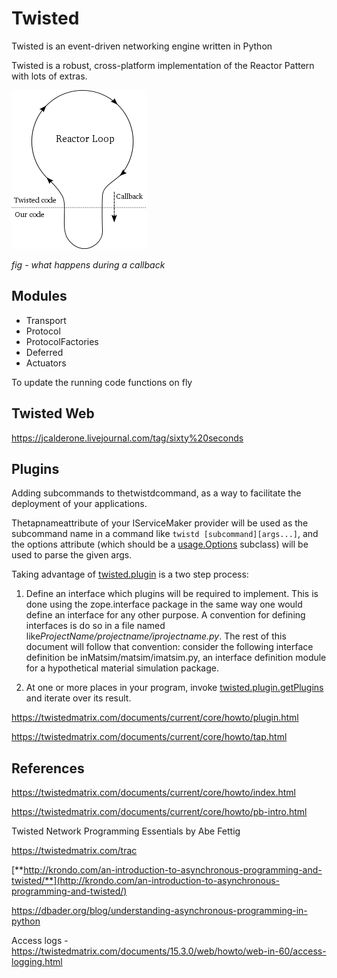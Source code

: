 # Twisted

Twisted is an event-driven networking engine written in Python

Twisted is a robust, cross-platform implementation of the Reactor Pattern with lots of extras.

![image](media/Twisted-image1.png)

*fig - what happens during a callback*

## Modules

- Transport
- Protocol
- ProtocolFactories
- Deferred
- Actuators

To update the running code functions on fly

## Twisted Web

<https://jcalderone.livejournal.com/tag/sixty%20seconds>

## Plugins

Adding subcommands to thetwistdcommand, as a way to facilitate the deployment of your applications.

Thetapnameattribute of your IServiceMaker provider will be used as the subcommand name in a command like `twistd [subcommand][args...]`, and the options attribute (which should be a [usage.Options](https://twistedmatrix.com/documents/19.7.0/api/twisted.python.usage.Options.html) subclass) will be used to parse the given args.

Taking advantage of [twisted.plugin](https://twistedmatrix.com/documents/19.7.0/api/twisted.plugin.html) is a two step process:

1. Define an interface which plugins will be required to implement. This is done using the zope.interface package in the same way one would define an interface for any other purpose.
    A convention for defining interfaces is do so in a file named like*ProjectName/projectname/iprojectname.py*. The rest of this document will follow that convention: consider the following interface definition be inMatsim/matsim/imatsim.py, an interface definition module for a hypothetical material simulation package.

2. At one or more places in your program, invoke [twisted.plugin.getPlugins](https://twistedmatrix.com/documents/19.7.0/api/twisted.plugin.getPlugins.html) and iterate over its result.

<https://twistedmatrix.com/documents/current/core/howto/plugin.html>

<https://twistedmatrix.com/documents/current/core/howto/tap.html>

## References

<https://twistedmatrix.com/documents/current/core/howto/index.html>

<https://twistedmatrix.com/documents/current/core/howto/pb-intro.html>

Twisted Network Programming Essentials by Abe Fettig

<https://twistedmatrix.com/trac>

[**http://krondo.com/an-introduction-to-asynchronous-programming-and-twisted/**](http://krondo.com/an-introduction-to-asynchronous-programming-and-twisted/)

<https://dbader.org/blog/understanding-asynchronous-programming-in-python>

Access logs - <https://twistedmatrix.com/documents/15.3.0/web/howto/web-in-60/access-logging.html>

